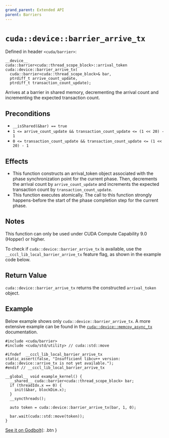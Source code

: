 ```yaml
---
grand_parent: Extended API
parent: Barriers
---
```


# `cuda::device::barrier_arrive_tx`

Defined in header `<cuda/barrier>`:

```cuda
__device__
cuda::barrier<cuda::thread_scope_block>::arrival_token
cuda::device::barrier_arrive_tx(
  cuda::barrier<cuda::thread_scope_block>& bar,
  ptrdiff_t arrive_count_update,
  ptrdiff_t transaction_count_update);
```

Arrives at a barrier in shared memory, decrementing the arrival count and incrementing the expected
transaction count.

## Preconditions

* `__isShared(&bar) == true`
* `1 <= arrive_count_update && transaction_count_update <= (1 << 20) - 1`
* `0 <= transaction_count_update && transaction_count_update <= (1 << 20) - 1`


## Effects

* This function constructs an arrival_token object associated with the phase
  synchronization point for the current phase. Then, decrements the
  arrival count by `arrive_count_update` and increments the expected transaction
  count by `transaction_count_update`.
* This function executes atomically. The call to this function strongly
  happens-before the start of the phase completion step for the current phase.

## Notes

This function can only be used under CUDA Compute Capability 9.0 (Hopper) or
higher.

To check if `cuda::device::barrier_arrive_tx` is available, use the
`__cccl_lib_local_barrier_arrive_tx` feature flag, as shown in the example code
below.

## Return Value

`cuda::device::barrier_arrive_tx` returns the constructed `arrival_token` object.

## Example

Below example shows only `cuda::device::barrier_arrive_tx`. A more extensive
example can be found in the
[`cuda::device::memcpy_async_tx`](../../../asynchronous_operations/memcpy_async_tx.md)
documentation.

```cuda
#include <cuda/barrier>
#include <cuda/std/utility> // cuda::std::move

#ifndef  __cccl_lib_local_barrier_arrive_tx
static_assert(false, "Insufficient libcu++ version: cuda::device::arrive_tx is not yet available.");
#endif // __cccl_lib_local_barrier_arrive_tx

__global__ void example_kernel() {
  __shared__ cuda::barrier<cuda::thread_scope_block> bar;
  if (threadIdx.x == 0) {
    init(&bar, blockDim.x);
  }
  __syncthreads();

  auto token = cuda::device::barrier_arrive_tx(bar, 1, 0);

  bar.wait(cuda::std::move(token));
}
```

[See it on Godbolt](https://godbolt.org/z/1vxcGrT8j){: .btn }


[`cuda::thread_scope`]: ./memory_model.md
[Tracking asynchronous operations by the mbarrier object]: https://docs.nvidia.com/cuda/parallel-thread-execution/index.html#tracking-asynchronous-operations-by-the-mbarrier-object
[thread.barrier.class paragraph 12]: https://eel.is/c++draft/thread.barrier.class#12

